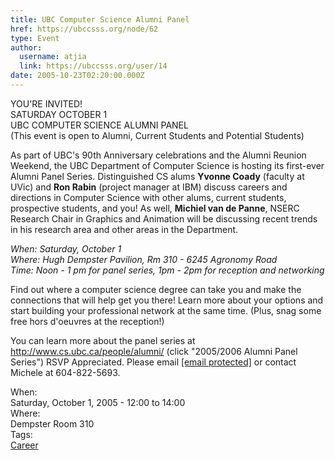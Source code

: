 ```yaml
---
title: UBC Computer Science Alumni Panel 
href: https://ubccsss.org/node/62
type: Event
author:
  username: atjia
  link: https://ubccsss.org/user/14
date: 2005-10-23T02:20:00.000Z
---
```


<div class="field field-name-body field-type-text-with-summary field-label-hidden"><div class="field-items"><div class="field-item even"><p>YOU&apos;RE INVITED!<br>
SATURDAY OCTOBER 1<br>
UBC COMPUTER SCIENCE ALUMNI PANEL<br>
(This event is open to Alumni, Current Students and Potential Students)</p>
<p>As part of UBC&apos;s 90th Anniversary celebrations and the Alumni Reunion Weekend, the UBC Department of Computer Science is hosting its first-ever Alumni Panel Series.  Distinguished CS alums <b>Yvonne Coady</b> (faculty at UVic) and <b>Ron Rabin</b> (project manager at IBM) discuss careers and directions in Computer Science with other alums, current students, prospective students, and you!  As well, <b>Michiel van de Panne</b>, NSERC Research Chair in Graphics and Animation will be discussing recent trends in his research area and other areas in the Department.</p>
<p><i>When: Saturday, October 1<br>
Where: Hugh Dempster Pavilion, Rm 310 - 6245 Agronomy Road<br>
Time: Noon - 1 pm for panel series, 1pm - 2pm for reception and networking</i></p>
<p>Find out where a computer science degree can take you and make the connections that will help get you there! Learn more about your options and start building your professional network at the same time.  (Plus, snag some free hors d&apos;oeuvres at the reception!)</p>
<p>You can learn more about the panel series at <a href="http://www.cs.ubc.ca/people/alumni/">http://www.cs.ubc.ca/people/alumni/</a> (click &quot;2005/2006 Alumni Panel Series&quot;) RSVP Appreciated.  Please email <a href="/cdn-cgi/l/email-protection#14797a735477673a6176773a7775"><span class="__cf_email__" data-cfemail="fc91929bbc9f8fd2899e9fd29f9d">[email&#xA0;protected]</span></a> or contact Michele at 604-822-5693.</p>
<!--break--></div></div></div><div class="field field-name-field-dates field-type-datetime field-label-above"><div class="field-label">When:&#xA0;</div><div class="field-items"><div class="field-item even"><span class="date-display-single">Saturday, October 1, 2005 - <span class="date-display-range"><span class="date-display-start">12:00</span> to <span class="date-display-end">14:00</span></span></span></div></div></div><div class="field field-name-field-location field-type-text field-label-above"><div class="field-label">Where:&#xA0;</div><div class="field-items"><div class="field-item even">Dempster Room 310</div></div></div>    <footer>
    <div class="field field-name-field-tags field-type-taxonomy-term-reference field-label-above"><div class="field-label">Tags:&#xA0;</div><div class="field-items"><div class="field-item even"><a href="/career">Career</a></div></div></div>      </footer>